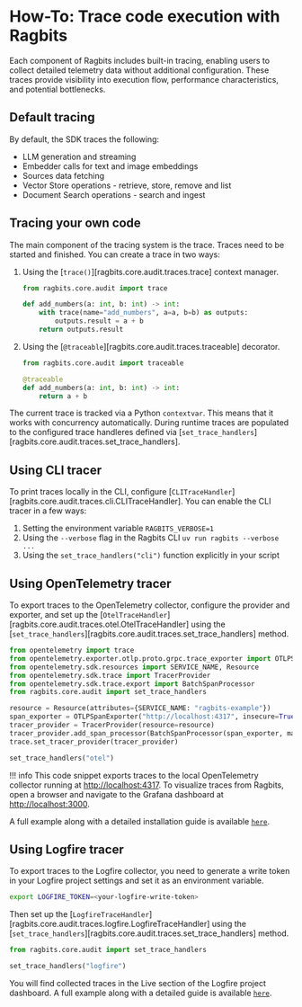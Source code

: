 # How-To: Trace code execution with Ragbits

Each component of Ragbits includes built-in tracing, enabling users to collect detailed telemetry data without additional configuration. These traces provide visibility into execution flow, performance characteristics, and potential bottlenecks.

## Default tracing

By default, the SDK traces the following:

- LLM generation and streaming
- Embedder calls for text and image embeddings
- Sources data fetching
- Vector Store operations - retrieve, store, remove and list
- Document Search operations - search and ingest

## Tracing your own code

The main component of the tracing system is the trace. Traces need to be started and finished. You can create a trace in two ways:

1. Using the [`trace()`][ragbits.core.audit.traces.trace] context manager.

    ```python
    from ragbits.core.audit import trace

    def add_numbers(a: int, b: int) -> int:
        with trace(name="add_numbers", a=a, b=b) as outputs:
            outputs.result = a + b
        return outputs.result
    ```

2. Using the [`@traceable`][ragbits.core.audit.traces.traceable] decorator.

    ```python
    from ragbits.core.audit import traceable

    @traceable
    def add_numbers(a: int, b: int) -> int:
        return a + b
    ```

The current trace is tracked via a Python `contextvar`. This means that it works with concurrency automatically. During runtime traces are populated to the configured trace handleres defined via [`set_trace_handlers`][ragbits.core.audit.traces.set_trace_handlers].

## Using CLI tracer

To print traces locally in the CLI, configure [`CLITraceHandler`][ragbits.core.audit.traces.cli.CLITraceHandler]. You can enable the CLI tracer in a few ways:

1. Setting the environment variable `RAGBITS_VERBOSE=1`
2. Using the `--verbose` flag in the Ragbits CLI `uv run ragbits --verbose ...`
3. Using the `set_trace_handlers("cli")` function explicitly in your script

## Using OpenTelemetry tracer

To export traces to the OpenTelemetry collector, configure the provider and exporter, and set up the [`OtelTraceHandler`][ragbits.core.audit.traces.otel.OtelTraceHandler] using the [`set_trace_handlers`][ragbits.core.audit.traces.set_trace_handlers] method.

```python
from opentelemetry import trace
from opentelemetry.exporter.otlp.proto.grpc.trace_exporter import OTLPSpanExporter
from opentelemetry.sdk.resources import SERVICE_NAME, Resource
from opentelemetry.sdk.trace import TracerProvider
from opentelemetry.sdk.trace.export import BatchSpanProcessor
from ragbits.core.audit import set_trace_handlers

resource = Resource(attributes={SERVICE_NAME: "ragbits-example"})
span_exporter = OTLPSpanExporter("http://localhost:4317", insecure=True)
tracer_provider = TracerProvider(resource=resource)
tracer_provider.add_span_processor(BatchSpanProcessor(span_exporter, max_export_batch_size=1))
trace.set_tracer_provider(tracer_provider)

set_trace_handlers("otel")
```

!!! info
    This code snippet exports traces to the local OpenTelemetry collector running at <http://localhost:4317>. To visualize traces from Ragbits, open a browser and navigate to the Grafana dashboard at <http://localhost:3000>.

A full example along with a detailed installation guide is available [`here`](https://github.com/deepsense-ai/ragbits/blob/main/examples/core/audit/otel.py).

## Using Logfire tracer

To export traces to the Logfire collector, you need to generate a write token in your Logfire project settings and set it as an environment variable.

```bash
export LOGFIRE_TOKEN=<your-logfire-write-token>
```

Then set up the [`LogfireTraceHandler`][ragbits.core.audit.traces.logfire.LogfireTraceHandler] using the [`set_trace_handlers`][ragbits.core.audit.traces.set_trace_handlers] method.

```python
from ragbits.core.audit import set_trace_handlers

set_trace_handlers("logfire")
```

You will find collected traces in the Live section of the Logfire project dashboard.
A full example along with a detailed guide is available [`here`](https://github.com/deepsense-ai/ragbits/blob/main/examples/core/audit/logfire_.py).
